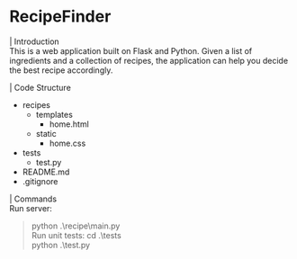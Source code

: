 # RecipeFinder

| Introduction
<br />This is a web application built on Flask and Python. Given a list of ingredients and a collection of recipes, the application can help you decide the best recipe accordingly.

| Code Structure
- recipes
   - templates
     - home.html
   - static
     - home.css
- tests
  - test.py
- README.md
- .gitignore

| Commands
<br />Run server: 
> python .\recipe\main.py
<br />Run unit tests:
> cd .\tests\
> python .\test.py